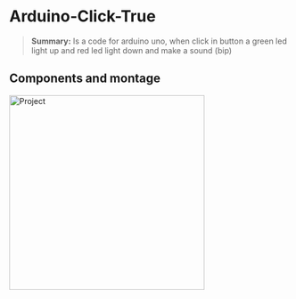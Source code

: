 # Arduino-Click-True
> **Summary:** Is a code for arduino uno, when click in button a green led light up and red led light down and make a sound (bip)

## Components and montage
<img height="350" src="https://github.com/cauemondek/arduino-click-true/blob/main/ArduinoMontageImg.png" alt="Project">
